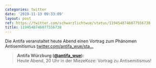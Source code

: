 ```yaml
---
categories: twitter
date: '2019-11-13 09:33:09'
layout: post
ref: https://twitter.com/schwarzlichtwue/status/1194548746077556738
title: 1194548746077556738
---
```

Die Antifa veranstaltet heute Abend einen Vortrag zum Phänomen Antisemitismus [twitter.com/antifa_wue/sta…](https://twitter.com/antifa_wue/status/1194506331023118336) 
> <b>Antifa Würzburg ([@antifa_wue](https://twitter.com/antifa_wue)):</b>  
>Heute Abend, 20 Uhr in der MiezeKoze: Vortrag zu Antisemitismus!  
>  
>  
>  
>    

